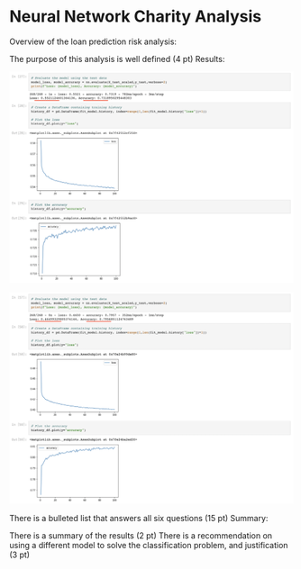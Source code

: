 # Neural Network Charity Analysis

Overview of the loan prediction risk analysis:

The purpose of this analysis is well defined (4 pt)
Results:

<kbd><img src="https://github.com/ArmineKhanan/Neural_Network_Charity_Analysis/blob/main/images/1st_model%20result.png" alt="Model results" title="INITIAL MODEL RESULTS"></kbd>

<kbd><img src="https://github.com/ArmineKhanan/Neural_Network_Charity_Analysis/blob/main/images/optimised_dodel_result.png" alt="Model results" title="OPTIMIZED MODEL RESULTS"></kbd>

There is a bulleted list that answers all six questions (15 pt)
Summary:

There is a summary of the results (2 pt)
There is a recommendation on using a different model to solve the classification problem, and justification (3 pt)
